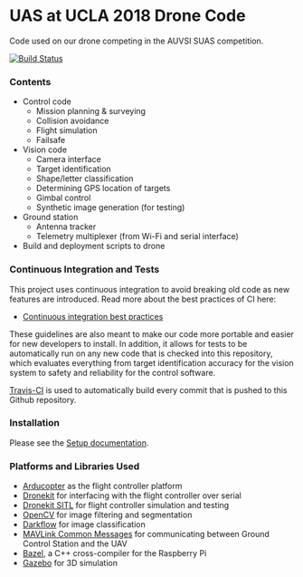 # UAS at UCLA 2018 Drone Code
Code used on our drone competing in the AUVSI SUAS competition.

[![Build Status](https://travis-ci.com/uas-at-ucla/suas_2018.svg?token=vswHzoLKgsSxcZysVnEN&branch=master)](https://travis-ci.com/uas-at-ucla/suas_2018)

### Contents
 * Control code
    * Mission planning & surveying
    * Collision avoidance
    * Flight simulation
    * Failsafe
 * Vision code
    * Camera interface
    * Target identification
    * Shape/letter classification
    * Determining GPS location of targets
    * Gimbal control
    * Synthetic image generation (for testing)
 * Ground station
    * Antenna tracker
    * Telemetry multiplexer (from Wi-Fi and serial interface)
 * Build and deployment scripts to drone

### Continuous Integration and Tests
This project uses continuous integration to avoid breaking old code as new
features are introduced. Read more about the best practices of CI here:
 * [Continuous integration best practices](https://en.wikipedia.org/wiki/Continuous_integration#Best_practices)

These guidelines are also meant to make our code more portable and easier for
new developers to install. In addition, it allows for tests to be automatically
run on any new code that is checked into this repository, which evaluates
everything from target identification accuracy for the vision system to safety
and reliability for the control software.

[Travis-CI](https://travis-ci.org/uas-at-ucla/suas_2018) is used to
automatically build every commit that is pushed to this Github repository.

### Installation
Please see the [Setup documentation](https://github.com/uas-at-ucla/suas_2018/blob/master/tools/installation/SETUP.md).

### Platforms and Libraries Used
 * [Arducopter](https://github.com/ArduPilot/ardupilot/tree/master/ArduCopter) as the flight controller platform
 * [Dronekit](https://github.com/dronekit/dronekit-python) for interfacing with the flight controller over serial
 * [Dronekit SITL](https://github.com/dronekit/dronekit-sitl) for flight controller simulation and testing
 * [OpenCV](https://github.com/opencv/opencv) for image filtering and segmentation
 * [Darkflow](https://github.com/thtrieu/darkflow) for image classification
 * [MAVLink Common Messages](http://mavlink.org/messages/common) for
   communicating between Ground Control Station and the UAV
 * [Bazel](https://bazel.build/), a C++ cross-compiler for the Raspberry Pi
 * [Gazebo](https://dev.px4.io/en/simulation/gazebo.html) for 3D simulation